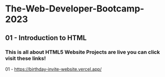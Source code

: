 # The-Web-Developer-Bootcamp-2023 <br>
## 01 - Introduction to HTML <br>
### This is all about HTML5 Website Projects are live you can click visit these links! <br>
01 - https://birthday-invite-website.vercel.app/ <br>
